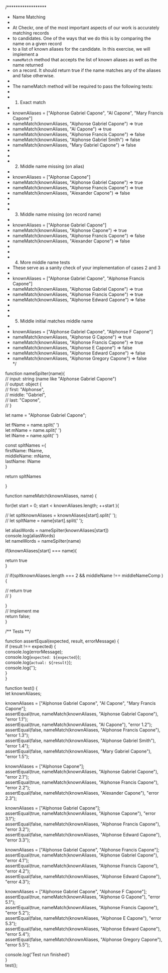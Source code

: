 /******************  
* Name Matching  
*  
* At Checkr, one of the most important aspects of our work is accurately matching records  
* to candidates. One of the ways that we do this is by comparing the name on a given record  
* to a list of known aliases for the candidate. In this exercise, we will implement a  
* `nameMatch` method that accepts the list of known aliases as well as the name returned  
* on a record. It should return true if the name matches any of the aliases and false otherwise.  
*  
* The nameMatch method will be required to pass the following tests:  
*  
* 1. Exact match  
*  
* knownAliases = ["Alphonse Gabriel Capone", "Al Capone", "Mary Francis Capone"]  
* nameMatch(knownAliases, "Alphonse Gabriel Capone") => true  
* nameMatch(knownAliases, "Al Capone") => true  
* nameMatch(knownAliases, "Alphonse Francis Capone") => false  
* nameMatch(knownAliases, "Alphonse Gabriel Smith") => false  
* nameMatch(knownAliases, "Mary Gabriel Capone") => false  
*  
*  
* 2. Middle name missing (on alias)  
*  
* knownAliases = ["Alphonse Capone"]  
* nameMatch(knownAliases, "Alphonse Gabriel Capone") => true  
* nameMatch(knownAliases, "Alphonse Francis Capone") => true  
* nameMatch(knownAliases, "Alexander Capone") => false  
*  
*  
* 3. Middle name missing (on record name)  
*  
* knownAliases = ["Alphonse Gabriel Capone"]  
* nameMatch(knownAliases, "Alphonse Capone") => true  
* nameMatch(knownAliases, "Alphonse Francis Capone") => false  
* nameMatch(knownAliases, "Alexander Capone") => false  
*  
*  
* 4. More middle name tests  
* These serve as a sanity check of your implementation of cases 2 and 3  
*  
* knownAliases = ["Alphonse Gabriel Capone", "Alphonse Francis Capone"]  
* nameMatch(knownAliases, "Alphonse Gabriel Capone") => true  
* nameMatch(knownAliases, "Alphonse Francis Capone") => true  
* nameMatch(knownAliases, "Alphonse Edward Capone") => false  
*  
*  
* 5. Middle initial matches middle name  
*  
* knownAliases = ["Alphonse Gabriel Capone", "Alphonse F Capone"]  
* nameMatch(knownAliases, "Alphonse G Capone") => true  
* nameMatch(knownAliases, "Alphonse Francis Capone") => true  
* nameMatch(knownAliases, "Alphonse E Capone") => false  
* nameMatch(knownAliases, "Alphonse Edward Capone") => false  
* nameMatch(knownAliases, "Alphonse Gregory Capone") => false  
*/  
  
  
  
function nameSpilter(name){  
// input: string (name like "Alphonse Gabriel Capone")  
// output: object {  
// first: "Alphonse",  
// middle: "Gabriel",  
// last: "Capone",  
// }  
  
  
let name = "Alphonse Gabriel Capone";  
  
let fName = name.split(' ')  
let mName = name.split(' ')  
let lName = name.split(' ')  
  
  
const spltNames ={  
firstName: fName,  
middleName: mName,  
lastName: lName  
}  
  
return spltNames  
  
}  
  
  
function nameMatch(knownAliases, name) {  
  
for(let start = 0; start < knownAliases.length; ++start ){  
  
// let spltknownAliases = knownAliases[start].split(' ');  
// let spltName = name[start].split(' ');  
  
let aliasWords = nameSpilter(knownAliases[start])  
console.log(aliasWords)  
let nameWords = nameSpilter(name)  
  
if(knownAliases[start] === name){  
  
return true  
}  
  
// if(spltknownAliases.length === 2 && middleName !== middleNameComp ){  
  
// return true  
// }  
  
  
  
}  
// Implement me  
return false;  
}  
  
/** Tests **/  
  
function assertEqual(expected, result, errorMessage) {  
if (result !== expected) {  
console.log(errorMessage);  
console.log(`expected: ${expected}`);  
console.log(`actual: ${result}`);  
console.log('');  
}  
}  
  
function test() {  
let knownAliases;  
  
knownAliases = ["Alphonse Gabriel Capone", "Al Capone", "Mary Francis Capone"];  
assertEqual(true, nameMatch(knownAliases, "Alphonse Gabriel Capone"), "error 1.1");  
assertEqual(true, nameMatch(knownAliases, "Al Capone"), "error 1.2");  
assertEqual(false, nameMatch(knownAliases, "Alphonse Francis Capone"), "error 1.3");  
assertEqual(false, nameMatch(knownAliases, "Alphonse Gabriel Smith"), "error 1.4");  
assertEqual(false, nameMatch(knownAliases, "Mary Gabriel Capone"), "error 1.5");  
  
knownAliases = ["Alphonse Capone"];  
assertEqual(true, nameMatch(knownAliases, "Alphonse Gabriel Capone"), "error 2.1");  
assertEqual(true, nameMatch(knownAliases, "Alphonse Francis Capone"), "error 2.2");  
assertEqual(false, nameMatch(knownAliases, "Alexander Capone"), "error 2.3");  
  
knownAliases = ["Alphonse Gabriel Capone"];  
assertEqual(true, nameMatch(knownAliases, "Alphonse Capone"), "error 3.1");  
assertEqual(false, nameMatch(knownAliases, "Alphonse Francis Capone"), "error 3.2");  
assertEqual(false, nameMatch(knownAliases, "Alphonse Edward Capone"), "error 3.3");  
  
knownAliases = ["Alphonse Gabriel Capone", "Alphonse Francis Capone"];  
assertEqual(true, nameMatch(knownAliases, "Alphonse Gabriel Capone"), "error 4.1");  
assertEqual(true, nameMatch(knownAliases, "Alphonse Francis Capone"), "error 4.2");  
assertEqual(false, nameMatch(knownAliases, "Alphonse Edward Capone"), "error 4.3");  
  
knownAliases = ["Alphonse Gabriel Capone", "Alphonse F Capone"];  
assertEqual(true, nameMatch(knownAliases, "Alphonse G Capone"), "error 5.1");  
assertEqual(true, nameMatch(knownAliases, "Alphonse Francis Capone"), "error 5.2");  
assertEqual(false, nameMatch(knownAliases, "Alphonse E Capone"), "error 5.3");  
assertEqual(false, nameMatch(knownAliases, "Alphonse Edward Capone"), "error 5.4");  
assertEqual(false, nameMatch(knownAliases, "Alphonse Gregory Capone"), "error 5.5");  
  
console.log('Test run finished')  
}  
test();